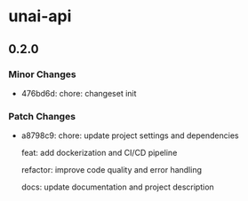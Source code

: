 # unai-api

## 0.2.0

### Minor Changes

- 476bd6d: chore: changeset init

### Patch Changes

- a8798c9: chore: update project settings and dependencies

  feat: add dockerization and CI/CD pipeline

  refactor: improve code quality and error handling

  docs: update documentation and project description
